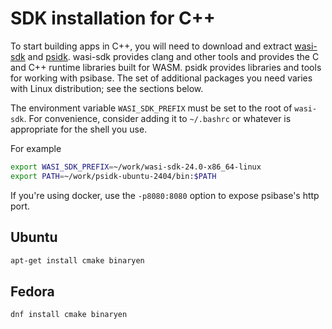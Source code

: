 # SDK installation for C++

To start building apps in C++, you will need to download and extract [wasi-sdk](https://github.com/WebAssembly/wasi-sdk/releases) and [psidk](https://github.com/gofractally/psibase/releases). wasi-sdk provides clang and other tools and provides the C and C++ runtime libraries built for WASM. psidk provides libraries and tools for working with psibase. The set of additional packages you need varies with Linux distribution; see the sections below.

The environment variable `WASI_SDK_PREFIX` must be set to the root of `wasi-sdk`. For convenience, consider adding it to `~/.bashrc` or whatever is appropriate for the shell you use.

For example
```sh
export WASI_SDK_PREFIX=~/work/wasi-sdk-24.0-x86_64-linux
export PATH=~/work/psidk-ubuntu-2404/bin:$PATH
```

If you're using docker, use the `-p8080:8080` option to expose psibase's http port.

## Ubuntu

```sh
apt-get install cmake binaryen
```

## Fedora

```sh
dnf install cmake binaryen
```
